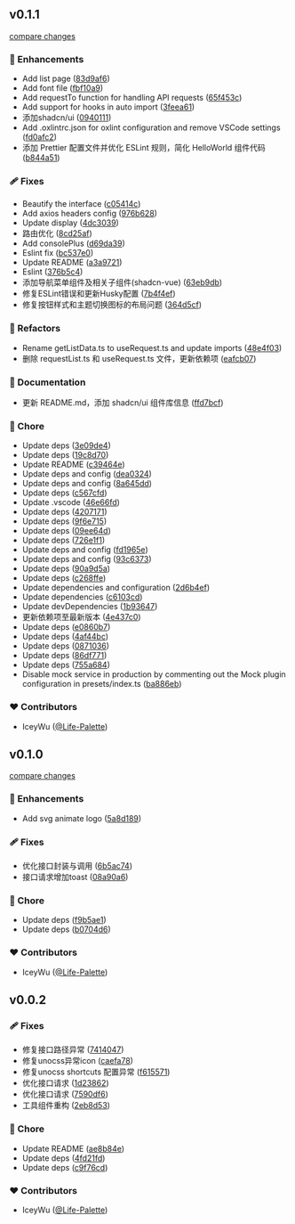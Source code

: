 
## v0.1.1

[compare changes](https://github.com/IceyWu/cloud-template/compare/v0.1.0...v0.1.1)

### 🚀 Enhancements

- Add list page ([83d9af6](https://github.com/IceyWu/cloud-template/commit/83d9af6))
- Add font file ([fbf10a9](https://github.com/IceyWu/cloud-template/commit/fbf10a9))
- Add requestTo function for handling API requests ([65f453c](https://github.com/IceyWu/cloud-template/commit/65f453c))
- Add support for hooks in auto import ([3feea61](https://github.com/IceyWu/cloud-template/commit/3feea61))
- 添加shadcn/ui ([0940111](https://github.com/IceyWu/cloud-template/commit/0940111))
- Add .oxlintrc.json for oxlint configuration and remove VSCode settings ([fd0afc2](https://github.com/IceyWu/cloud-template/commit/fd0afc2))
- 添加 Prettier 配置文件并优化 ESLint 规则，简化 HelloWorld 组件代码 ([b844a51](https://github.com/IceyWu/cloud-template/commit/b844a51))

### 🩹 Fixes

- Beautify the interface ([c05414c](https://github.com/IceyWu/cloud-template/commit/c05414c))
- Add axios headers config ([976b628](https://github.com/IceyWu/cloud-template/commit/976b628))
- Update display ([4dc3039](https://github.com/IceyWu/cloud-template/commit/4dc3039))
- 路由优化 ([8cd25af](https://github.com/IceyWu/cloud-template/commit/8cd25af))
- Add consolePlus ([d69da39](https://github.com/IceyWu/cloud-template/commit/d69da39))
- Eslint fix ([bc537e0](https://github.com/IceyWu/cloud-template/commit/bc537e0))
- Update README ([a3a9721](https://github.com/IceyWu/cloud-template/commit/a3a9721))
- Eslint ([376b5c4](https://github.com/IceyWu/cloud-template/commit/376b5c4))
- 添加导航菜单组件及相关子组件(shadcn-vue) ([63eb9db](https://github.com/IceyWu/cloud-template/commit/63eb9db))
- 修复ESLint错误和更新Husky配置 ([7b4f4ef](https://github.com/IceyWu/cloud-template/commit/7b4f4ef))
- 修复按钮样式和主题切换图标的布局问题 ([364d5cf](https://github.com/IceyWu/cloud-template/commit/364d5cf))

### 💅 Refactors

- Rename getListData.ts to useRequest.ts and update imports ([48e4f03](https://github.com/IceyWu/cloud-template/commit/48e4f03))
- 删除 requestList.ts 和 useRequest.ts 文件，更新依赖项 ([eafcb07](https://github.com/IceyWu/cloud-template/commit/eafcb07))

### 📖 Documentation

- 更新 README.md，添加 shadcn/ui 组件库信息 ([ffd7bcf](https://github.com/IceyWu/cloud-template/commit/ffd7bcf))

### 🏡 Chore

- Update deps ([3e09de4](https://github.com/IceyWu/cloud-template/commit/3e09de4))
- Update deps ([19c8d70](https://github.com/IceyWu/cloud-template/commit/19c8d70))
- Update README ([c39464e](https://github.com/IceyWu/cloud-template/commit/c39464e))
- Update deps and config ([dea0324](https://github.com/IceyWu/cloud-template/commit/dea0324))
- Update deps and config ([8a645dd](https://github.com/IceyWu/cloud-template/commit/8a645dd))
- Update deps ([c567cfd](https://github.com/IceyWu/cloud-template/commit/c567cfd))
- Update .vscode ([46e66fd](https://github.com/IceyWu/cloud-template/commit/46e66fd))
- Update deps ([4207171](https://github.com/IceyWu/cloud-template/commit/4207171))
- Update deps ([9f6e715](https://github.com/IceyWu/cloud-template/commit/9f6e715))
- Update deps ([09ee64d](https://github.com/IceyWu/cloud-template/commit/09ee64d))
- Update deps ([726e1f1](https://github.com/IceyWu/cloud-template/commit/726e1f1))
- Update deps and config ([fd1965e](https://github.com/IceyWu/cloud-template/commit/fd1965e))
- Update deps and config ([93c6373](https://github.com/IceyWu/cloud-template/commit/93c6373))
- Update deps ([90a9d5a](https://github.com/IceyWu/cloud-template/commit/90a9d5a))
- Update deps ([c268ffe](https://github.com/IceyWu/cloud-template/commit/c268ffe))
- Update dependencies and configuration ([2d6b4ef](https://github.com/IceyWu/cloud-template/commit/2d6b4ef))
- Update dependencies ([c6103cd](https://github.com/IceyWu/cloud-template/commit/c6103cd))
- Update devDependencies ([1b93647](https://github.com/IceyWu/cloud-template/commit/1b93647))
- 更新依赖项至最新版本 ([4e437c0](https://github.com/IceyWu/cloud-template/commit/4e437c0))
- Update deps ([e0860b7](https://github.com/IceyWu/cloud-template/commit/e0860b7))
- Update deps ([4af44bc](https://github.com/IceyWu/cloud-template/commit/4af44bc))
- Update deps ([0871036](https://github.com/IceyWu/cloud-template/commit/0871036))
- Update deps ([86df771](https://github.com/IceyWu/cloud-template/commit/86df771))
- Update deps ([755a684](https://github.com/IceyWu/cloud-template/commit/755a684))
- Disable mock service in production by commenting out the Mock plugin configuration in presets/index.ts ([ba886eb](https://github.com/IceyWu/cloud-template/commit/ba886eb))

### ❤️ Contributors

- IceyWu ([@Life-Palette](https://github.com/Life-Palette))

## v0.1.0

[compare changes](https://github.com/IceyWu/cloud-template/compare/v0.0.2...v0.1.0)

### 🚀 Enhancements

- Add svg animate logo ([5a8d189](https://github.com/IceyWu/cloud-template/commit/5a8d189))

### 🩹 Fixes

- 优化接口封装与调用 ([6b5ac74](https://github.com/IceyWu/cloud-template/commit/6b5ac74))
- 接口请求增加toast ([08a90a6](https://github.com/IceyWu/cloud-template/commit/08a90a6))

### 🏡 Chore

- Update deps ([f9b5ae1](https://github.com/IceyWu/cloud-template/commit/f9b5ae1))
- Update deps ([b0704d6](https://github.com/IceyWu/cloud-template/commit/b0704d6))

### ❤️ Contributors

- IceyWu ([@Life-Palette](http://github.com/Life-Palette))

## v0.0.2


### 🩹 Fixes

- 修复接口路径异常 ([7414047](https://github.com/IceyWu/cloud-template/commit/7414047))
- 修复unocss异常icon ([caefa78](https://github.com/IceyWu/cloud-template/commit/caefa78))
- 修复unocss shortcuts 配置异常 ([f615571](https://github.com/IceyWu/cloud-template/commit/f615571))
- 优化接口请求 ([1d23862](https://github.com/IceyWu/cloud-template/commit/1d23862))
- 优化接口请求 ([7590df6](https://github.com/IceyWu/cloud-template/commit/7590df6))
- 工具组件重构 ([2eb8d53](https://github.com/IceyWu/cloud-template/commit/2eb8d53))

### 🏡 Chore

- Update README ([ae8b84e](https://github.com/IceyWu/cloud-template/commit/ae8b84e))
- Update deps ([4fd21fd](https://github.com/IceyWu/cloud-template/commit/4fd21fd))
- Update deps ([c9f76cd](https://github.com/IceyWu/cloud-template/commit/c9f76cd))

### ❤️ Contributors

- IceyWu ([@Life-Palette](http://github.com/Life-Palette))

